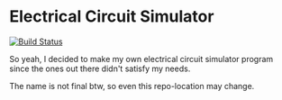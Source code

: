 # Electrical Circuit Simulator
[![Build Status](https://travis-ci.org/omkelderman/Electrical-Circuit-Simulator.svg?branch=master)](https://travis-ci.org/omkelderman/Electrical-Circuit-Simulator)

So yeah, I decided to make my own electrical circuit simulator program since the ones out there didn't satisfy my needs.

The name is not final btw, so even this repo-location may change.